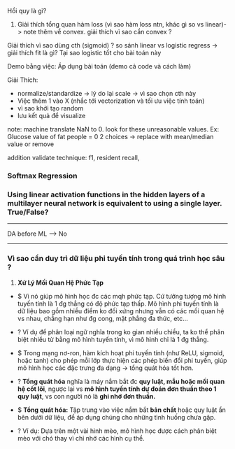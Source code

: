 Hồi quy là gì?

1) Giải thích tổng quan
hàm loss (vì sao hàm loss ntn, khác gì so vs linear)-> note thêm về convex. giải thích vì sao cần convex ? 

Giải thích vì sao dùng cth (sigmoid) ? so sánh linear vs logistic regress -> giải thích fit là gì? Tại sao logistic tốt cho bài toán này  

Demo bằng việc: Áp dụng bài toán (demo cả code và cách làm)

Giải Thích:
+ normalize/standardize -> lý do lại scale -> vì sao chọn cth này 
+ Việc thêm 1 vào X (nhắc tới vectorization và tối ưu việc tính toán) 
+ vì sao khởi tạo random 
+ lưu kết quả để visualize

note: machine translate NaN to 0. look for these unreasonable values.
Ex: Glucose value of fat people = 0
2 choices -> replace with mean/median value or remove

addition validate technique: f1, resident recall, 

### Softmax Regression

### Using linear activation functions in the hidden layers of a multilayer neural network is equivalent to using a single layer. True/False? 

---

DA before ML --> No

---
### Vì sao cần duy trì dữ liệu phi tuyến tính trong quá trình học sâu ?

1. **Xử Lý Mối Quan Hệ Phức Tạp**
+ $ Vì nó giúp mô hình học đc các mqh phức tạp. Cứ tưởng tượng mô hình tuyến tính là 1 đg thẳng có độ phức tạp thấp. Mô hình phi tuyến tính là dữ liệu bao gồm nhiều điểm ko đối xứng nhưng vẫn có các mối quan hệ vs nhau, chẳng hạn như đg cong, mặt phẳng đa thức, etc...
+ ? Ví dụ để phân loại ngữ nghĩa trong ko gian nhiều chiều, ta ko thể phân biệt nhiều từ bằng mô hình tuyến tính, vì mô hình chỉ là 1 đg thẳng. 

+ $ Trong mạng nơ-ron, hàm kích hoạt phi tuyến tính (như ReLU, sigmoid, hoặc tanh) cho phép mỗi lớp thực hiện các phép biến đổi phi tuyến, giúp mô hình học các đặc trưng đa dạng -> tổng quát hóa tốt hơn. 
+ ? **Tổng quát hóa** nghĩa là máy nắm bắt đc **quy luật, mẫu hoặc mối quan hệ cốt lõi**, ngược lại vs **mô hình tuyến tính dự đoán đơn thuần theo 1 quy luật**, vs con người nó là **ghi nhớ đơn thuần.**
+ $ **Tổng quát hóa:** Tập trung vào việc nắm bắt **bản chất** hoặc quy luật ẩn bên dưới dữ liệu, để áp dụng chúng cho những tình huống chưa gặp.
- ? Ví dụ: Dựa trên một vài hình mèo, mô hình học được cách phân biệt mèo với chó thay vì chỉ nhớ các hình cụ thể.

